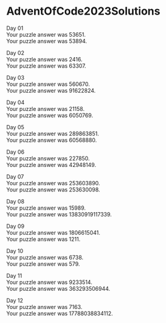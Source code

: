 # AdventOfCode2023Solutions
Day 01<br>
Your puzzle answer was 53651.<br>
Your puzzle answer was 53894.

Day 02<br>
Your puzzle answer was 2416.<br>
Your puzzle answer was 63307.

Day 03<br>
Your puzzle answer was 560670.<br>
Your puzzle answer was 91622824.

Day 04<br>
Your puzzle answer was 21158.<br>
Your puzzle answer was 6050769.

Day 05<br>
Your puzzle answer was 289863851.<br>
Your puzzle answer was 60568880.

Day 06<br>
Your puzzle answer was 227850.<br>
Your puzzle answer was 42948149.

Day 07<br>
Your puzzle answer was 253603890.<br>
Your puzzle answer was 253630098.

Day 08<br>
Your puzzle answer was 15989.<br>
Your puzzle answer was 13830919117339.

Day 09<br>
Your puzzle answer was 1806615041.<br>
Your puzzle answer was 1211.

Day 10<br>
Your puzzle answer was 6738.<br>
Your puzzle answer was 579.

Day 11<br>
Your puzzle answer was 9233514.<br>
Your puzzle answer was 363293506944.

Day 12<br>
Your puzzle answer was 7163.<br>
Your puzzle answer was 17788038834112.